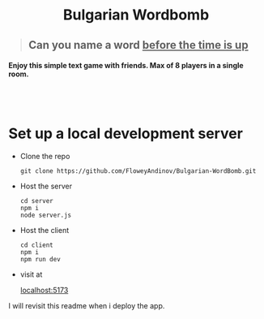 <h1 align="center"> Bulgarian Wordbomb </h1>

> ## Can you name a word <ins>before the time is up</ins>

<h4> Enjoy this simple text game with friends. Max of 8 players in a single room.</h4>

<br/>
<br/>

<h1>Set up a local development server</h1>

<ul>
<li> Clone the repo </li>
  
```
git clone https://github.com/FloweyAndinov/Bulgarian-WordBomb.git
```

<li> Host the server</li>

```
cd server
npm i
node server.js
```
<li>Host the client</li>

```
cd client
npm i
npm run dev
```

<li>visit at </li>

[localhost:5173](http://localhost:5173)


</ul>

I will revisit this readme when i deploy the app.
